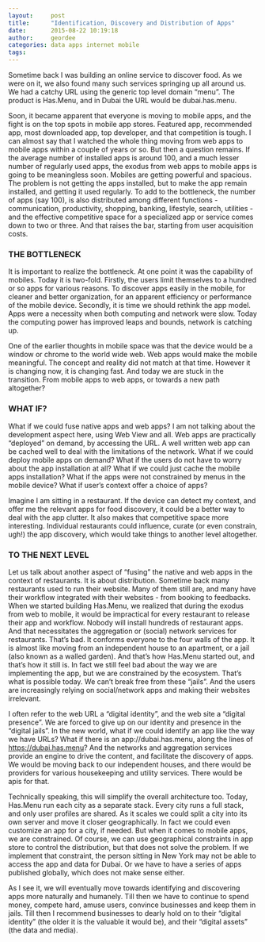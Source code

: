 ```yaml
---
layout:     post
title:      "Identification, Discovery and Distribution of Apps"
date:       2015-08-22 10:19:18
author:     geordee
categories: data apps internet mobile
tags:
---
```


Sometime back I was building an online service to discover food. As we were on it, we also found many such services springing up all around us. We had a catchy URL using the generic top level domain “menu”. The product is Has.Menu, and in Dubai the URL would be dubai.has.menu.

Soon, it became apparent that everyone is moving to mobile apps, and the fight is on the top spots in mobile app stores. Featured app, recommended app, most downloaded app, top developer, and that competition is tough. I can almost say that I watched the whole thing moving from web apps to mobile apps within a couple of years or so. But then a question remains. If the average number of installed apps is around 100, and a much lesser number of regularly used apps, the exodus from web apps to mobile apps is going to be meaningless soon. Mobiles are getting powerful and spacious. The problem is not getting the apps installed, but to make the app remain installed, and getting it used regularly. To add to the bottleneck, the number of apps (say 100), is also distributed among different functions - communication, productivity, shopping, banking, lifestyle, search, utilities - and the effective competitive space for a specialized app or service comes down to two or three. And that raises the bar, starting from user acquisition costs.

### THE BOTTLENECK

It is important to realize the bottleneck. At one point it was the capability of mobiles. Today it is two-fold. Firstly, the users limit themselves to a hundred or so apps for various reasons. To discover apps easily in the mobile, for cleaner and better organization, for an apparent efficiency or performance of the mobile device. Secondly, it is time we should rethink the app model. Apps were a necessity when both computing and network were slow. Today the computing power has improved leaps and bounds, network is catching up.

One of the earlier thoughts in mobile space was that the device would be a window or chrome to the world wide web. Web apps would make the mobile meaningful. The concept and reality did not match at that time. However it is changing now, it is changing fast. And today we are stuck in the transition. From mobile apps to web apps, or towards a new path altogether?

### WHAT IF?

What if we could fuse native apps and web apps? I am not talking about the development aspect here, using Web View and all. Web apps are practically “deployed” on demand, by accessing the URL. A well written web app can be cached well to deal with the limitations of the network. What if we could deploy mobile apps on demand? What if the users do not have to worry about the app installation at all? What if we could just cache the mobile apps installation? What if the apps were not constrained by menus in the mobile device? What if user’s context offer a choice of apps?

Imagine I am sitting in a restaurant. If the device can detect my context, and offer me the relevant apps for food discovery, it could be a better way to deal with the app clutter. It also makes that competitive space more interesting. Individual restaurants could influence, curate (or even constrain, ugh!) the app discovery, which would take things to another level altogether.

### TO THE NEXT LEVEL

Let us talk about another aspect of “fusing” the native and web apps in the context of restaurants. It is about distribution. Sometime back many restaurants used to run their website. Many of them still are, and many have their workflow integrated with their websites - from booking to feedbacks. When we started building Has.Menu, we realized that during the exodus from web to mobile, it would be impractical for every restaurant to release their app and workflow. Nobody will install hundreds of restaurant apps. And that necessitates the aggregation or (social) network services for restaurants. That’s bad. It conforms everyone to the four walls of the app. It is almost like moving from an independent house to an apartment, or a jail (also known as a walled garden). And that’s how Has.Menu started out, and that’s how it still is. In fact we still feel bad about the way we are implementing the app, but we are constrained by the ecosystem. That’s what is possible today. We can’t break free from these “jails”. And the users are increasingly relying on social/network apps and making their websites irrelevant.

I often refer to the web URL a “digital identity”, and the web site a “digital presence”. We are forced to give up on our identity and presence in the “digital jails”. In the new world, what if we could identify an app like the way we have URLs? What if there is an app://dubai.has.menu, along the lines of https://dubai.has.menu? And the networks and aggregation services provide an engine to drive the content, and facilitate the discovery of apps. We would be moving back to our independent houses, and there would be providers for various housekeeping and utility services. There would be apis for that.

Technically speaking, this will simplify the overall architecture too. Today, Has.Menu run each city as a separate stack. Every city runs a full stack, and only user profiles are shared. As it scales we could split a city into its own server and move it closer geographically. In fact we could even customize an app for a city, if needed. But when it comes to mobile apps, we are constrained. Of course, we can use geographical constraints in app store to control the distribution, but that does not solve the problem. If we implement that constraint, the person sitting in New York may not be able to access the app and data for Dubai. Or we have to have a series of apps published globally, which does not make sense either.

As I see it, we will eventually move towards identifying and discovering apps more naturally and humanely. Till then we have to continue to spend money, compete hard, amuse users, convince businesses and keep them in jails. Till then I recommend businesses to dearly hold on to their “digital identity” (the older it is the valuable it would be), and their “digital assets” (the data and media).
